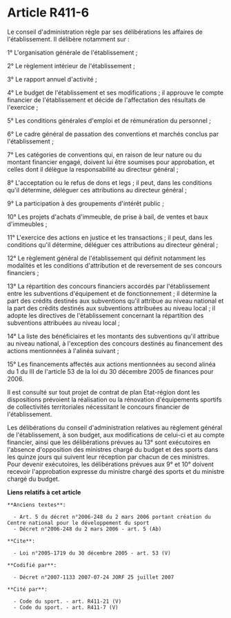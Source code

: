 # Article R411-6

Le conseil d'administration règle par ses délibérations les affaires de l'établissement. Il délibère notamment sur : 

1° L'organisation générale de l'établissement ; 

2° Le règlement intérieur de l'établissement ; 

3° Le rapport annuel d'activité ; 

4° Le budget de l'établissement et ses modifications ; il approuve le compte financier de l'établissement et décide de
l'affectation des résultats de l'exercice ; 

5° Les conditions générales d'emploi et de rémunération du personnel ; 

6° Le cadre général de passation des conventions et marchés conclus par l'établissement ; 

7° Les catégories de conventions qui, en raison de leur nature ou du montant financier engagé, doivent lui être soumises pour
approbation, et celles dont il délègue la responsabilité au directeur général ; 

8° L'acceptation ou le refus de dons et legs ; il peut, dans les conditions qu'il détermine, déléguer ces attributions au
directeur général ; 

9° La participation à des groupements d'intérêt public ; 

10° Les projets d'achats d'immeuble, de prise à bail, de ventes et baux d'immeubles ; 

11° L'exercice des actions en justice et les transactions ; il peut, dans les conditions qu'il détermine, déléguer ces
attributions au directeur général ; 

12° Le règlement général de l'établissement qui définit notamment les modalités et les conditions d'attribution et de
reversement de ses concours financiers ; 

13° La répartition des concours financiers accordés par l'établissement entre les subventions d'équipement et de
fonctionnement ; il détermine la part des crédits destinés aux subventions qu'il attribue au niveau national et la part des
crédits destinés aux subventions attribuées au niveau local ; il adopte les directives de l'établissement concernant la
répartition des subventions attribuées au niveau local ; 

14° La liste des bénéficiaires et les montants des subventions qu'il attribue au niveau national, à l'exception des concours
destinés au financement des actions mentionnées à l'alinéa suivant ; 

15° Les financements affectés aux actions mentionnées au second alinéa du 1 du III de l'article 53 de la loi du 30 décembre
2005 de finances pour 2006.

Il est consulté sur tout projet de contrat de plan Etat-région dont les dispositions prévoient la réalisation ou la
rénovation d'équipements sportifs de collectivités territoriales nécessitant le concours financier de l'établissement. 

Les délibérations du conseil d'administration relatives au règlement général de l'établissement, à son budget, aux
modifications de celui-ci et au compte financier, ainsi que les délibérations prévues au 13° sont exécutoires en l'absence
d'opposition des ministres chargé du budget et des sports dans les quinze jours qui suivent leur réception par chacun de ces
ministres. Pour devenir exécutoires, les délibérations prévues aux 9° et 10° doivent recevoir l'approbation expresse du
ministre chargé des sports et du ministre chargé du budget.

**Liens relatifs à cet article**

	**Anciens textes**:

	  - Art. 5 du décret n°2006-248 du 2 mars 2006 portant création du Centre national pour le développement du sport
	  - Décret n°2006-248 du 2 mars 2006 - art. 5 (Ab)

	**Cite**:

	  - Loi n°2005-1719 du 30 décembre 2005 - art. 53 (V)

	**Codifié par**:

	  - Décret n°2007-1133 2007-07-24 JORF 25 juillet 2007

	**Cité par**:

	  - Code du sport. - art. R411-21 (V)
	  - Code du sport. - art. R411-7 (V)

